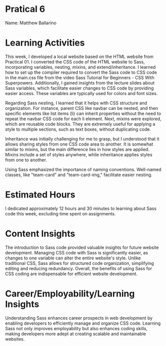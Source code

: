# Pratical 6
Name: Matthew Ballarino

# Learning Activities
This week, I developed a local website based on the HTML website from Practical 01. I converted the CSS code of the HTML website to Sass, incorporating variables, nesting, mixins, and extend/inheritance. I learned how to set up the compiler required to convert the Sass code to CSS code in the main.css file from the video Sass Tutorial for Beginners - CSS With Superpowers. Additionally, I gained insights from the lecture slides about Sass variables, which facilitate easier changes to CSS code by providing easier access. These variables are typically used for colors and font sizes.

Regarding Sass nesting, I learned that it helps with CSS structure and organization. For instance, parent CSS like navbar can be nested, and then specific elements like list items (li) can inherit properties without the need to repeat the navbar CSS code for each li element. Next, mixins were explored, which are reusable code blocks. They are extremely useful for applying a style to multiple sections, such as text boxes, without duplicating code.

Inheritance was initially challenging for me to grasp, but I understood that it allows sharing styles from one CSS code area to another. It is somewhat similar to mixins, but the main difference lies in how styles are applied. Mixins include a set of styles anywhere, while inheritance applies styles from one to another.

Using Sass emphasized the importance of naming conventions. Well-named classes, like "team-card" and "team-card-img," facilitate easier nesting.  

# Estimated Hours
I dedicated approximately 12 hours and 30 minutes to learning about Sass code this week, excluding time spent on assignments.

# Content Insights
The introduction to Sass code provided valuable insights for future website development. Managing CSS code with Sass is significantly easier, as changes to one variable can alter the entire website's style. Unlike traditional CSS, Sass allows for structured code organization, simplifying editing and reducing redundancy. Overall, the benefits of using Sass for CSS coding are indispensable for efficient website development.

# Career/Employability/Learning Insights
Understanding Sass enhances career prospects in web development by enabling developers to efficiently manage and organize CSS code. Learning Sass not only improves employability but also enhances coding skills, making developers more adept at creating scalable and maintainable websites.